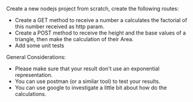 Create a new nodejs project from scratch, create the following routes: 
- Create a GET method to receive a number a calculates the factorial of this number received as http param.
- Create a POST method to receive the height and the base values of a triangle, then make the calculation of their Area.
- Add some unit tests 

General Considerations:
- Please make sure that your result don't use an exponential representation.
- You can use postman (or a similar tool) to test your results.
- You can use google to investigate a little bit about how do the calculations.